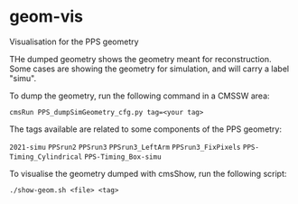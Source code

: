 # geom-vis
Visualisation for the PPS geometry

THe dumped geometry shows the geometry meant for reconstruction. Some cases are showing the geometry for simulation, and will carry a label "simu".

To dump the geometry, run the following command in a CMSSW area:

`cmsRun PPS_dumpSimGeometry_cfg.py tag=<your tag>`

The tags available are related to some components of the PPS geometry:

`2021-simu`
`PPSrun2`
`PPSrun3`
`PPSrun3_LeftArm`
`PPSrun3_FixPixels`
`PPS-Timing_Cylindrical`
`PPS-Timing_Box-simu`

To visualise the geometry dumped with cmsShow, run the following script:

`./show-geom.sh <file> <tag>`

